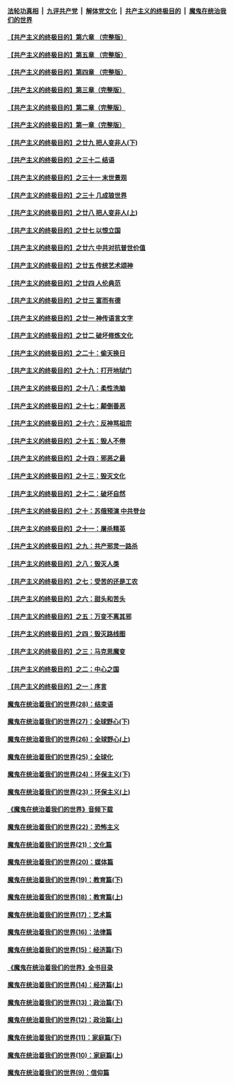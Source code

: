 ####  [法轮功真相](../../../../basic/blob/master/README.md?t=05091131) &nbsp;|&nbsp; [九评共产党](../../../../9ping.md/blob/master/README.md?t=05091131) &nbsp;|&nbsp; [解体党文化](../../../../jtdwh.md/blob/master/README.md?t=05091131)  &nbsp;|&nbsp; [共产主义的终极目的](../../../../gczydzjmd.md/blob/master/README.md?t=05091131) &nbsp;|&nbsp; [魔鬼在统治我们的世界](../../../../mgztzwmdsj.md/blob/master/README.md?t=05091131) 

#### [【共产主义的终极目的】第六章 （完整版）](../pages/nsc422/n11428913.md?t=05091131) 

#### [【共产主义的终极目的】第五章 （完整版）](../pages/nsc422/n11428912.md?t=05091131) 

#### [【共产主义的终极目的】第四章 （完整版）](../pages/nsc422/n11428907.md?t=05091131) 

#### [【共产主义的终极目的】第三章（完整版）](../pages/nsc422/n11428848.md?t=05091131) 

#### [【共产主义的终极目的】第二章（完整版）](../pages/nsc422/n11428831.md?t=05091131) 

#### [【共产主义的终极目的】第一章（完整版）](../pages/nsc422/n11417651.md?t=05091131) 

#### [【共产主义的终极目的】之廿九 把人变非人(下)](../pages/nsc422/n11344140.md?t=05091131) 

#### [【共产主义的终极目的】之三十二 结语](../pages/nsc422/n11360535.md?t=05091131) 

#### [【共产主义的终极目的】之三十一 末世景观](../pages/nsc422/n11351129.md?t=05091131) 

#### [【共产主义的终极目的】之三十 几成狼世界](../pages/nsc422/n11348280.md?t=05091131) 

#### [【共产主义的终极目的】之廿八 把人变非人(上)](../pages/nsc422/n11340492.md?t=05091131) 

#### [【共产主义的终极目的】之廿七 以恨立国](../pages/nsc422/n11336944.md?t=05091131) 

#### [【共产主义的终极目的】之廿六 中共对抗普世价值](../pages/nsc422/n11324785.md?t=05091131) 

#### [【共产主义的终极目的】之廿五 传统艺术颂神](../pages/nsc422/n11296396.md?t=05091131) 

#### [【共产主义的终极目的】之廿四 人伦典范](../pages/nsc422/n11296397.md?t=05091131) 

#### [【共产主义的终极目的】之廿三 富而有德](../pages/nsc422/n11283598.md?t=05091131) 

#### [【共产主义的终极目的】之廿一 神传语言文字](../pages/nsc422/n11263265.md?t=05091131) 

#### [【共产主义的终极目的】之廿二 破坏修炼文化](../pages/nsc422/n11245728.md?t=05091131) 

#### [【共产主义的终极目的】之二十：偷天换日](../pages/nsc422/n11238846.md?t=05091131) 

#### [【共产主义的终极目的】之十九：打开地狱门](../pages/nsc422/n11206376.md?t=05091131) 

#### [【共产主义的终极目的】之十八：柔性洗脑](../pages/nsc422/n11199994.md?t=05091131) 

#### [【共产主义的终极目的】之十七：颠倒善恶](../pages/nsc422/n11179782.md?t=05091131) 

#### [【共产主义的终极目的】之十六：反神骂祖宗](../pages/nsc422/n11166798.md?t=05091131) 

#### [【共产主义的终极目的】之十五：毁人不倦](../pages/nsc422/n11166792.md?t=05091131) 

#### [【共产主义的终极目的】之十四：邪恶之最](../pages/nsc422/n11150249.md?t=05091131) 

#### [【共产主义的终极目的】之十三：毁灭文化](../pages/nsc422/n11135227.md?t=05091131) 

#### [【共产主义的终极目的】之十二：破坏自然](../pages/nsc422/n11135214.md?t=05091131) 

#### [【共产主义的终极目的】之十：苏俄预演 中共登台](../pages/nsc422/n11118424.md?t=05091131) 

#### [【共产主义的终极目的】之十一：屠杀精英](../pages/nsc422/n11118442.md?t=05091131) 

#### [【共产主义的终极目的】之九：共产邪灵一路杀](../pages/nsc422/n11114139.md?t=05091131) 

#### [【共产主义的终极目的】之八：毁灭人类](../pages/nsc422/n11108503.md?t=05091131) 

#### [【共产主义的终极目的】之七：受苦的还是工农](../pages/nsc422/n11101809.md?t=05091131) 

#### [【共产主义的终极目的】之六：甜头和苦头](../pages/nsc422/n11096971.md?t=05091131) 

#### [【共产主义的终极目的】之五：万变不离其邪](../pages/nsc422/n11091285.md?t=05091131) 

#### [【共产主义的终极目的】之四：毁灭路线图](../pages/nsc422/n11086284.md?t=05091131) 

#### [【共产主义的终极目的】之三：马克思魔变](../pages/nsc422/n11061941.md?t=05091131) 

#### [【共产主义的终极目的】之二：中心之国](../pages/nsc422/n11047728.md?t=05091131) 

#### [【共产主义的终极目的】之一：序言](../pages/nsc422/n11086077.md?t=05091131) 

#### [魔鬼在统治着我们的世界(28)：结束语](../pages/nsc422/n10936246.md?t=05091131) 

#### [魔鬼在统治着我们的世界(27)：全球野心(下)](../pages/nsc422/n10928319.md?t=05091131) 

#### [魔鬼在统治着我们的世界(26)：全球野心(上)](../pages/nsc422/n10900318.md?t=05091131) 

#### [魔鬼在统治着我们的世界(25)：全球化](../pages/nsc422/n10788205.md?t=05091131) 

#### [魔鬼在统治着我们的世界(24)：环保主义(下)](../pages/nsc422/n10695307.md?t=05091131) 

#### [魔鬼在统治着我们的世界(23)：环保主义(上)](../pages/nsc422/n10688613.md?t=05091131) 

#### [《魔鬼在统治着我们的世界》音频下载](../pages/nsc422/n10635553.md?t=05091131) 

#### [魔鬼在统治着我们的世界(22)：恐怖主义](../pages/nsc422/n10614727.md?t=05091131) 

#### [魔鬼在统治着我们的世界(21)：文化篇](../pages/nsc422/n10597706.md?t=05091131) 

#### [魔鬼在统治着我们的世界(20)：媒体篇](../pages/nsc422/n10586579.md?t=05091131) 

#### [魔鬼在统治着我们的世界(19)：教育篇(下)](../pages/nsc422/n10564808.md?t=05091131) 

#### [魔鬼在统治着我们的世界(18)：教育篇(上)](../pages/nsc422/n10526970.md?t=05091131) 

#### [魔鬼在统治着我们的世界(17)：艺术篇](../pages/nsc422/n10499093.md?t=05091131) 

#### [魔鬼在统治着我们的世界(16)：法律篇](../pages/nsc422/n10485969.md?t=05091131) 

#### [魔鬼在统治着我们的世界(15)：经济篇(下)](../pages/nsc422/n10469975.md?t=05091131) 

#### [《魔鬼在统治着我们的世界》全书目录](../pages/nsc422/n10464261.md?t=05091131) 

#### [魔鬼在统治着我们的世界(14)：经济篇(上)](../pages/nsc422/n10457370.md?t=05091131) 

#### [魔鬼在统治着我们的世界(13)：政治篇(下)](../pages/nsc422/n10448270.md?t=05091131) 

#### [魔鬼在统治着我们的世界(12)：政治篇(上)](../pages/nsc422/n10444576.md?t=05091131) 

#### [魔鬼在统治着我们的世界(11)：家庭篇(下)](../pages/nsc422/n10440961.md?t=05091131) 

#### [魔鬼在统治着我们的世界(10)：家庭篇(上)](../pages/nsc422/n10435448.md?t=05091131) 

#### [魔鬼在统治着我们的世界(9)：信仰篇](../pages/nsc422/n10432159.md?t=05091131) 

